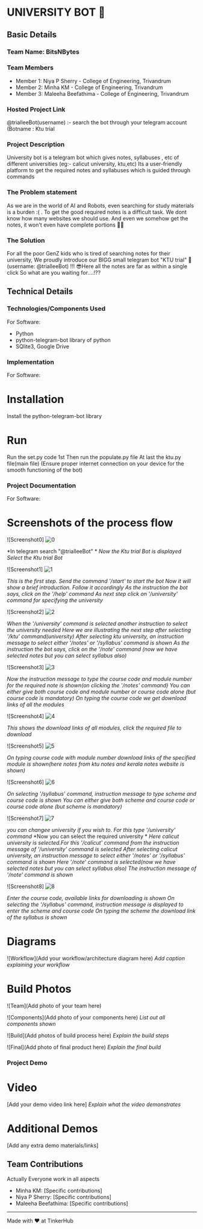# UNIVERSITY BOT 🎯


## Basic Details
### Team Name: BitsNBytes


### Team Members
- Member 1: Niya P Sherry - College of Engineering, Trivandrum
- Member 2: Minha KM - College of Engineering, Trivandrum
- Member 3: Maleeha Beefathima - College of Engineering, Trivandrum

### Hosted Project Link
@trialleeBot(username) :- search the bot through your telegram account (Botname : Ktu trial

### Project Description
University bot is a telegram bot which gives notes, syllabuses , etc of different universities (eg:- calicut university, ktu,etc)
Its a user-friendly  platform to get the required notes and syllabuses which is guided through commands

### The Problem statement
As we are in the world of AI and Robots, even searching for study materials is a burden :( .
To get the good required notes is a difficult task. We dont know how many websites we should use.
And even we somehow get the notes, it won't even have complete portions 🥲😿

### The Solution
For all the poor GenZ kids who is tired of searching notes for their university, 
We proudly introduce our BIGG small telegram bot "KTU trial" 🫰(username: @trialleeBot) !!!
😎Here all the notes are far as within a single click
So what are you waiting for....!?? 

## Technical Details
### Technologies/Components Used
For Software:
- Python
- python-telegram-bot library of python
- SQlite3, Google Drive

### Implementation
For Software:
# Installation
Install the python-telegram-bot library

# Run
Run the set.py code 1st
Then run the populate.py file
At last the ktu.py file(main file)
(Ensure proper internet connection on your device for the smooth functioning of the bot)

### Project Documentation
For Software:

# Screenshots of the process flow
![Screenshot0]
![0](https://github.com/user-attachments/assets/2674fe1d-ed99-4f74-9109-f1ea9193e86b)

*In telegram search "@trialleeBot" *
*Now the Ktu trial Bot is displayed*
*Select the Ktu trial Bot*

![Screenshot1]
![1](https://github.com/user-attachments/assets/4132639b-8e5f-4acf-97eb-62c975f42016)

*This is the first step.*
*Send the command '/start' to start the bot*
*Now it will show a brief introduction. Follow it accordingly*
*As the instruction the bot says, click on the '/help' command*
*As next step click on '/university' command for specifying the university*

![Screenshot2]
![2](https://github.com/user-attachments/assets/4778bec1-4b3e-405f-9abc-fd80a7e388bb)

*When the '/university' command is selected another instruction to select the university needed*
*Here we are illustrating the next step after selecting '/ktu' command(university)*
*After selecting ktu university, an instruction message to select either '/notes' or '/syllabus' command is shown*
*As the instruction the bot says, click on the '/note' command (now we have selected notes but you can select syllabus also)*

![Screenshot3]
![3](https://github.com/user-attachments/assets/444c384b-f121-4614-bcfb-87a0d635674a)

*Now the instruction message to type the course code and module number for the required note is shown(on clicking the '/notes' command)*
*You can either give both course code and module number or course code alone (but course code is mandatory)*
*On typing the course code we get download links of all the modules*

![Screenshot4]
![4](https://github.com/user-attachments/assets/1b3abcc8-f604-459b-abf0-8cd2249431b9)

*This shows the download links of all modules, click the required file to download*

![Screenshot5]
![5](https://github.com/user-attachments/assets/927fea4b-d144-4a2a-ae65-b539a3f7fc3b)

*On typing course code with module number download links of the specified module is shown(here notes from ktu notes and kerala notes website is shown)*

![Screenshot6]
![6](https://github.com/user-attachments/assets/c48e4d17-38f6-471b-bb8b-227d11e31e77)

*On selecting '/syllabus' command, instruction message to type scheme and course code is shown*
*You can either give both scheme and course code or course code alone (but scheme is mandatory)*

![Screenshot7]
![7](https://github.com/user-attachments/assets/ad79f803-59c7-43ba-a749-79350f1ea312)

*you can changee university if you wish to. For this type '/university' command*
*Now you can select the required university *
*Here calicut university is selected.For this '/calicut' command from the instruction message  of '/university' command is selected*
*After selecting calicut university, an instruction message to select either '/notes' or '/syllabus' command is shown*
*Here '/note' command is selected(now we have selected notes but you can select syllabus also)*
*The instruction message of '/note' command is shown*

![Screenshot8]
![8](https://github.com/user-attachments/assets/cfb3ecd7-2714-4396-84b7-c66147967b58)

*Enter the course code, available links for downloading is shown*
*On selecting the '/syllabus' command, instruction message is displayed to enter the scheme  and course code*
*On typing the scheme the download link of the syllabus is shown*

# Diagrams
![Workflow](Add your workflow/architecture diagram here)
*Add caption explaining your workflow*


# Build Photos
![Team](Add photo of your team here)


![Components](Add photo of your components here)
*List out all components shown*

![Build](Add photos of build process here)
*Explain the build steps*

![Final](Add photo of final product here)
*Explain the final build*

### Project Demo
# Video
[Add your demo video link here]
*Explain what the video demonstrates*

# Additional Demos
[Add any extra demo materials/links]

## Team Contributions
Actually Everyone work in all aspects
- Minha KM: [Specific contributions]
- Niya P Sherry: [Specific contributions]
- Maleeha Beefathima: [Specific contributions]

---
Made with ❤️ at TinkerHub
